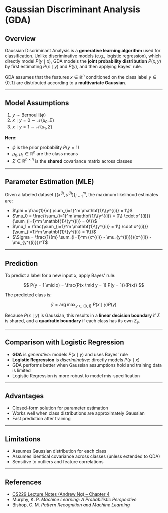 # Gaussian Discriminant Analysis (GDA)

## Overview

Gaussian Discriminant Analysis is a **generative learning algorithm** used for classification. Unlike discriminative models (e.g., logistic regression), which directly model $P(y \mid x)$, GDA models the **joint probability distribution** $P(x, y)$ by first estimating $P(x \mid y)$ and $P(y)$, and then applying Bayes' rule.

GDA assumes that the features $x \in \mathbb{R}^n$ conditioned on the class label $y \in \{0, 1\}$ are distributed according to a **multivariate Gaussian**.

---

## Model Assumptions

1. $y \sim \text{Bernoulli}(\phi)$  
2. $x \mid y = 0 \sim \mathcal{N}(\mu_0, \Sigma)$  
3. $x \mid y = 1 \sim \mathcal{N}(\mu_1, \Sigma)$  

**Here:**
- $\phi$ is the prior probability $P(y = 1)$  
- $\mu_0, \mu_1 \in \mathbb{R}^n$ are the class means  
- $\Sigma \in \mathbb{R}^{n \times n}$ is the **shared** covariance matrix across classes  

---

## Parameter Estimation (MLE)

Given a labeled dataset $\{(x^{(i)}, y^{(i)})\}_{i=1}^m$, the maximum likelihood estimates are:

- $\phi = \frac{1}{m} \sum_{i=1}^m \mathbf{1}\{y^{(i)} = 1\}$  
- $\mu_0 = \frac{\sum_{i=1}^m \mathbf{1}\{y^{(i)} = 0\} \cdot x^{(i)}}{\sum_{i=1}^m \mathbf{1}\{y^{(i)} = 0\}}$  
- $\mu_1 = \frac{\sum_{i=1}^m \mathbf{1}\{y^{(i)} = 1\} \cdot x^{(i)}}{\sum_{i=1}^m \mathbf{1}\{y^{(i)} = 1\}}$  
- $\Sigma = \frac{1}{m} \sum_{i=1}^m (x^{(i)} - \mu_{y^{(i)}})(x^{(i)} - \mu_{y^{(i)}})^T$  

---

## Prediction

To predict a label for a new input $x$, apply Bayes' rule:

$$
P(y = 1 \mid x) = \frac{P(x \mid y = 1) P(y = 1)}{P(x)}
$$

The predicted class is:

$$
\hat{y} = \arg\max_{y \in \{0, 1\}} \ P(x \mid y) P(y)
$$

Because $P(x \mid y)$ is Gaussian, this results in a **linear decision boundary** if $\Sigma$ is shared, and a **quadratic boundary** if each class has its own $\Sigma_y$.

---

## Comparison with Logistic Regression

- **GDA** is *generative*: models $P(x \mid y)$ and uses Bayes' rule  
- **Logistic Regression** is *discriminative*: directly models $P(y \mid x)$  
- GDA performs better when Gaussian assumptions hold and training data is limited  
- Logistic Regression is more robust to model mis-specification

---

## Advantages

- Closed-form solution for parameter estimation
- Works well when class distributions are approximately Gaussian
- Fast prediction after training

---

## Limitations

- Assumes Gaussian distribution for each class
- Assumes identical covariance across classes (unless extended to QDA)
- Sensitive to outliers and feature correlations

---

## References

- [CS229 Lecture Notes (Andrew Ng) – Chapter 4](https://cs229.stanford.edu/notes2022fall/cs229-notes4.pdf)  
- Murphy, K. P. *Machine Learning: A Probabilistic Perspective*  
- Bishop, C. M. *Pattern Recognition and Machine Learning*  
